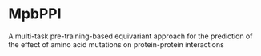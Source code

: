 # MpbPPI
A multi-task pre-training-based equivariant approach for the prediction of the effect of amino acid mutations on protein-protein interactions
